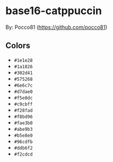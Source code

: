 # base16-catppuccin

By: Pocco81 (https://github.com/pocco81)

## Colors

* `#1e1e28`
* `#1a1826`
* `#302d41`
* `#575268`
* `#6e6c7c`
* `#d7dae0`
* `#f5e0dc`
* `#c9cbff`
* `#f28fad`
* `#f8bd96`
* `#fae3b0`
* `#abe9b3`
* `#b5e8e0`
* `#96cdfb`
* `#ddb6f2`
* `#f2cdcd`
